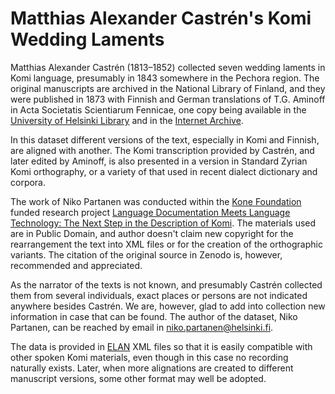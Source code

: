# Matthias Alexander Castrén's Komi Wedding Laments

Matthias Alexander Castrén (1813–1852) collected seven wedding laments in Komi language, presumably in 1843 somewhere in the Pechora region. The original manuscripts are archived in the National Library of Finland, and they were published in 1873 with Finnish and German translations of T.G. Aminoff in Acta Societatis Scientiarum Fennicae, one copy being available in the [University of Helsinki Library](https://helda.helsinki.fi/handle/10138/16127) and in the [Internet Archive](https://archive.org/details/actasocietatissc111880suom/page/202/mode/2up).

In this dataset different versions of the text, especially in Komi and Finnish, are aligned with another. The Komi transcription provided by Castrén, and later edited by Aminoff, is also presented in a version in Standard Zyrian Komi orthography, or a variety of that used in recent dialect dictionary and corpora. 

The work of Niko Partanen was conducted within the [Kone Foundation](https://koneensaatio.fi/en) funded research project [Language Documentation Meets Language Technology: The Next Step in the Description of Komi](https://langdoc.github.io/IKDP-2/). The materials used are in Public Domain, and author doesn't claim new copyright for the rearrangement the text into XML files or for the creation of the orthographic variants. The citation of the original source in Zenodo is, however, recommended and appreciated. 

As the narrator of the texts is not known, and presumably Castrén collected them from several individuals, exact places or persons are not indicated anywhere besides Castrén. We are, however, glad to add into collection new information in case that can be found. The author of the dataset, Niko Partanen, can be reached by email in niko.partanen@helsinki.fi.

The data is provided in [ELAN](https://archive.mpi.nl/tla/elan) XML files so that it is easily compatible with other spoken Komi materials, even though in this case no recording naturally exists. Later, when more alignations are created to different manuscript versions, some other format may well be adopted.

